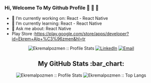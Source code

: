 
### Hi, Welcome To My Github Profile 👋 👋 👋

- 🔭 I’m currently working on: React - React Native
- 🌱 I’m currently learning: React - React Native
- 💬 Ask me about: React Native
- Play Store :https://play.google.com/store/apps/developer?id=Ekrem+Alp+%C3%96zmen&hl=tr


<p align="center">
<img src="https://komarev.com/ghpvc/?username=Ekremalpozmen&color=blue" alt="Ekremalpozmen :: Profile Stats"></a>
<a href="https://www.linkedin.com/in/ekremalpozmen/" target="_blank"><img alt="LinkedIn" src="https://img.shields.io/badge/LinkedIn-@ekremalpozmen-blue?style=flat&logo=linkedin"></a>
<a href="mailto:ekrem3792@gmail.com"><img alt="Email" src="https://img.shields.io/badge/Email-ekrem3792@gmail.com-blue?style=flat&logo=gmail"></a>
</p>


<h2 align="center">My GitHub Stats :bar_chart:</h2>
<p align="center">
  <img src="https://github-readme-stats.vercel.app/api?username=Ekremalpozmen&show_icons=true&theme=synthwave" alt="Ekremalpozmen :: Profile Stats" />
  <img src="https://github-readme-stats.vercel.app/api/top-langs/?username=Ekremalpozmen&langs_count=10&theme=tokyonight&layout=compact" alt="Ekremalpozmen :: Top Langs" />
</p>
